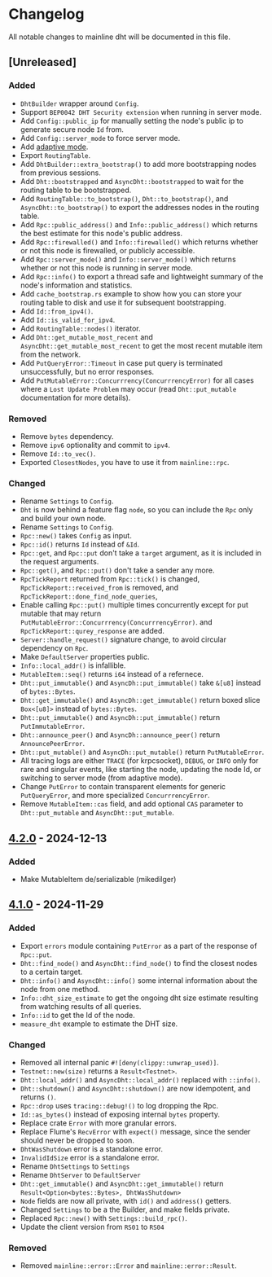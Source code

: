 # Changelog

All notable changes to mainline dht will be documented in this file.

## [Unreleased]

### Added

- `DhtBuilder` wrapper around `Config`.
- Support `BEP0042 DHT Security extension` when running in server mode. 
- Add `Config::public_ip` for manually setting the node's public ip to generate secure node `Id` from.
- Add `Config::server_mode` to force server mode.
- Add [adaptive mode](https://github.com/pubky/mainline?tab=readme-ov-file#adaptive-mode).
- Export `RoutingTable`.
- Add `DhtBuilder::extra_bootstrap()` to add more bootstrapping nodes from previous sessions.
- Add `Dht::bootstrapped` and `AsyncDht::bootstrapped` to wait for the routing table to be bootstrapped.
- Add `RoutingTable::to_bootstrap()`, `Dht::to_bootstrap()`, and `AsyncDht::to_bootstrap()` to export the addresses nodes in the routing table.
- Add `Rpc::public_address()` and `Info::public_address()` which returns the best estimate for this node's public address.
- Add `Rpc::firewalled()` and `Info::firewalled()` which returns whether or not this node is firewalled, or publicly accessible.
- Add `Rpc::server_mode()` and `Info::server_mode()` which returns whether or not this node is running in server mode.
- Add `Rpc::info()` to export a thread safe and lightweight summary of the node's information and statistics.
- Add `cache_bootstrap.rs` example to show how you can store your routing table to disk and use it for subsequent bootstrapping.
- Add `Id::from_ipv4()`.
- Add `Id::is_valid_for_ipv4`.
- Add `RoutingTable::nodes()` iterator.
- Add `Dht::get_mutable_most_recent` and `AsyncDht::get_mutable_most_recent` to get the most recent mutable item from the network.
- Add `PutQueryError::Timeout` in case put query is terminated unsuccessfully, but no error responses.
- Add `PutMutableError::Concurrrency(ConcurrrencyError)` for all cases where a `Lost Update Problem` may occur (read `Dht::put_mutable` documentation for more details).

### Removed

- Remove `bytes` dependency.
- Remove `ipv6` optionality and commit to `ipv4`.
- Remove `Id::to_vec()`.
- Exported `ClosestNodes`, you have to use it from `mainline::rpc`.

### Changed

- Rename `Settings` to `Config`.
- `Dht` is now behind a feature flag `node`, so you can include the `Rpc` only and build your own node.
- Rename `Settings` to `Config`.
- `Rpc::new()` takes `Config` as input.
- `Rpc::id()` returns `Id` instead of `&Id`.
- `Rpc::get`, and `Rpc::put` don't take a `target` argument, as it is included in the request arguments.
- `Rpc::get()`, and `Rpc::put()` don't take a sender any more.
- `RpcTickReport` returned from `Rpc::tick()` is changed, `RpcTickReport::received_from` is removed, and `RpcTickReport::done_find_node_queries`, 
- Enable calling `Rpc::put()` multiple times concurrently except for put mutable that may return `PutMutableError::Concurrrency(ConcurrrencyError)`.
  and `RpcTickReport::qurey_response` are added.
- `Server::handle_request()` signature change, to avoid circular dependency on `Rpc`.
- Make `DefaultServer` properties public.
- `Info::local_addr()` is infallible.
- `MutableItem::seq()` returns `i64` instead of a refernece.
- `Dht::put_immutable()` and `AsyncDh::put_immutable()` take `&[u8]` instead of `bytes::Bytes`.
- `Dht::get_immutable()` and `AsyncDh::get_immutable()` return boxed slice `Box<[u8]>` instead of `bytes::Bytes`.
- `Dht::put_immutable()` and `AsyncDh::put_immutable()` return `PutImmutableError`.
- `Dht::announce_peer()` and `AsyncDh::announce_peer()` return `AnnouncePeerError`.
- `Dht::put_mutable()` and `AsyncDh::put_mutable()` return `PutMutableError`.
- All tracing logs are either `TRACE` (for krpcsocket), `DEBUG`, or `INFO` only for rare and singular events, 
  like starting the node, updating the node Id, or switching to server mode (from adaptive mode).
- Change `PutError` to contain transparent elements for generic `PutQueryError`, and more specialized `ConcurrrencyError`.
- Remove `MutableItem::cas` field, and add optional `CAS` parameter to `Dht::put_mutable` and `AsyncDht::put_mutable`.

##  [4.2.0](https://github.com/pubky/mainline/compare/v4.1.0...v4.2.0) - 2024-12-13

### Added

- Make MutableItem de/serializable (mikedilger)

##  [4.1.0](https://github.com/pubky/mainline/compare/v3.0.0...v4.1.0) - 2024-11-29

### Added

- Export `errors` module containing `PutError` as a part of the response of `Rpc::put`.
- `Dht::find_node()` and `AsyncDht::find_node()` to find the closest nodes to a certain target.
- `Dht::info()` and `AsyncDht::info()` some internal information about the node from one method.
- `Info::dht_size_estimate` to get the ongoing dht size estimate resulting from watching results of all queries.
- `Info::id` to get the Id of the node.
- `measure_dht` example to estimate the DHT size.

### Changed

- Removed all internal panic `#![deny(clippy::unwrap_used)]`.
- `Testnet::new(size)` returns a `Result<Testnet>`.
- `Dht::local_addr()` and `AsyncDht::local_addr()` replaced with `::info()`.
- `Dht::shutdown()` and `AsyncDht::shutdown()` are now idempotent, and returns `()`.
- `Rpc::drop` uses `tracing::debug!()` to log dropping the Rpc.
- `Id::as_bytes()` instead of exposing internal `bytes` property.
- Replace crate `Error` with more granular errors.
- Replace Flume's `RecvError` with `expect()` message, since the sender should never be dropped to soon.
- `DhtWasShutdown` error is a standalone error.
- `InvalidIdSize` error is a standalone error.
- Rename `DhtSettings` to `Settings`
- Rename `DhtServer` to `DefaultServer`
- `Dht::get_immutable()` and `AsyncDht::get_immutable()` return `Result<Option<bytes::Bytes>, DhtWasShutdown>`
- `Node` fields are now all private, with `id()` and `address()` getters.
- Changed `Settings` to be a the Builder, and make fields private.
- Replaced `Rpc::new()` with `Settings::build_rpc()`.
- Update the client version from `RS01` to `RS04`

### Removed

- Removed `mainline::error::Error` and `mainline::error::Result`.
